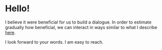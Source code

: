 # Hello!

I believe it were beneficial for us to build a dialogue. In order to estimate gradually how beneficial, we can interact in ways similar to what I describe [here](https://medium.com/julian-dumitrascu/building-a-relationship-6d7bf1e3c502).

I look forward to your words. I am easy to reach.
